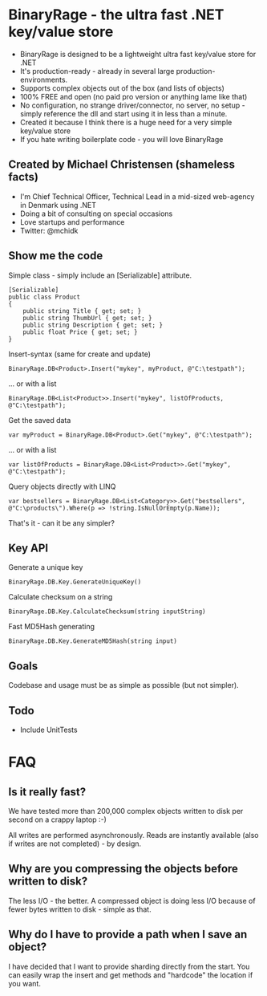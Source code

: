# BinaryRage - the ultra fast .NET key/value store
+ BinaryRage is designed to be a lightweight ultra fast key/value store for .NET
+ It's production-ready - already in several large production-environments.
+ Supports complex objects out of the box (and lists of objects)
+ 100% FREE and open (no paid pro version or anything lame like that)
+ No configuration, no strange driver/connector, no server, no setup - simply reference the dll and start using it in less than a minute.
+ Created it because I think there is a huge need for a very simple key/value store
+ If you hate writing boilerplate code - you will love BinaryRage

## Created by Michael Christensen (shameless facts)
+ I'm Chief Technical Officer, Technical Lead in a mid-sized web-agency in Denmark using .NET
+ Doing a bit of consulting on special occasions
+ Love startups and performance
+ Twitter: @mchidk

## Show me the code
Simple class - simply include an [Serializable] attribute.

	[Serializable]
	public class Product
	{
		public string Title { get; set; }
		public string ThumbUrl { get; set; }
		public string Description { get; set; }
		public float Price { get; set; }
	}

Insert-syntax (same for create and update)

	BinaryRage.DB<Product>.Insert("mykey", myProduct, @"C:\testpath");

... or with a list

	BinaryRage.DB<List<Product>>.Insert("mykey", listOfProducts, @"C:\testpath");

Get the saved data

	var myProduct = BinaryRage.DB<Product>.Get("mykey", @"C:\testpath");
	
... or with a list

	var listOfProducts = BinaryRage.DB<List<Product>>.Get("mykey", @"C:\testpath");

Query objects directly with LINQ

	var bestsellers = BinaryRage.DB<List<Category>>.Get("bestsellers", @"C:\products\").Where(p => !string.IsNullOrEmpty(p.Name));

That's it - can it be any simpler?

## Key API

Generate a unique key

	BinaryRage.DB.Key.GenerateUniqueKey()

Calculate checksum on a string

	BinaryRage.DB.Key.CalculateChecksum(string inputString)

Fast MD5Hash generating

	BinaryRage.DB.Key.GenerateMD5Hash(string input)

## Goals
Codebase and usage must be as simple as possible (but not simpler).

## Todo
- Include UnitTests

# FAQ
## Is it really fast?
We have tested more than 200,000 complex objects written to disk per second on a crappy laptop :-)

All writes are performed asynchronously. Reads are instantly available (also if writes are not completed) - by design.

## Why are you compressing the objects before written to disk?
The less I/O - the better. A compressed object is doing less I/O because of fewer bytes written to disk - simple as that.

## Why do I have to provide a path when I save an object?
I have decided that I want to provide sharding directly from the start. You can easily wrap the insert and get methods and "hardcode" the location if you want.
